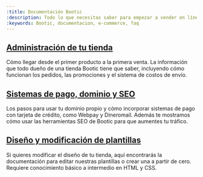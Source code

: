 ```yaml
---
:title: Documentación Bootic
:description: Todo lo que necesitas saber para empezar a vender en línea.
:keywords: Bootic, documentacion, e-commerce, faq
---
```


<div id="start" class="row">
  <div class="span4">
    <div class="pad">
    <i class="icon-tasks icon-4x"></i>
    <h2>
      <a href="/es/administracion">
        Administración de tu tienda
      </a>
    </h2>
    <p>Cómo llegar desde el primer producto a la primera venta. La información que todo dueño de una tienda Bootic tiene que saber, incluyendo cómo funcionan los pedidos, las promociones y el sistema de costos de envío.</p>
    </div>
  </div>

  <div class="span4">
    <div class="pad">
    <i class="icon-wrench icon-4x"></i>
    <h2>
      <a href="/es/configuracion">
        Sistemas de pago, dominio y SEO
      </a>
    </h2>
    <p>Los pasos para usar tu dominio propio y cómo incorporar sistemas de pago con tarjeta de crédito, como Webpay y Dineromail. Además te mostramos cómo usar las herramientas SEO de Bootic para que aumentes tu tráfico.</p>
    </div>
  </div>

  <div class="span4">
    <div class="pad">
    <i class="icon-edit icon-4x"></i>
    <h2>
      <a href="/es/diseno">
        Diseño y modificación de plantillas
      </a>
    </h2>
    <p>Si quieres modificar el diseño de tu tienda, aquí encontrarás la documentación para editar nuestras plantillas o crear una a partir de cero. Requiere conocimiento básico a intermedio en HTML y CSS.</p>
    </div>
  </div>

</div>
